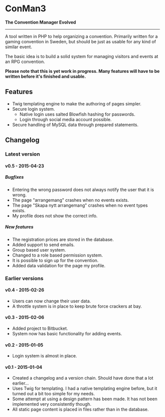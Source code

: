 # ConMan3

**The Convention Manager Evolved**

-------------------------------------------------

A tool written in PHP to help organizing a convention. Primarily written for a gaming convention in Sweden, but should be just as usable for any kind of similar event.

The basic idea is to build a solid system for managing visitors and events at an RPG convention.

**Please note that this is yet work in progress. Many features will have to be written before it's finished and usable.**


## Features

* Twig templating engine to make the authoring of pages simpler.
* Secure login system.
    - Native login uses salted Blowfish hashing for passwords.
    - Login through social media account possible.
* Secure handling of MySQL data through prepared statements.


## Changelog

### Latest version

#### v0.5 - 2015-04-23

##### Bugfixes
* Entering the wrong password does not always notify the user that it is wrong.
* The page "arrangemang" crashes when no events exists.
* The page "Skapa nytt arrange­mang" crashes when no event types exists.
* My profile does not show the correct info.

##### New features

* The registration prices are stored in the database.
* Added support to send emails.
* Group based user system.
* Changed to a role based permission system.
* It is possible to sign up for the convention.
* Added data validation for the page my profile.

### Earlier versions

#### v0.4 - 2015-02-26

* Users can now change their user data.
* A throttle system is in place to keep brute force crackers at bay.

#### v0.3 - 2015-02-06

* Added project to Bitbucket.
* System now has basic functionality for adding events.


#### v0.2 - 2015-01-05

* Login system is almost in place.


#### v0.1 - 2015-01-04

* Created a changelog and a version chain. Should have done that a lot earlier...
* Uses Twig for templating. I had a native templating engine before, but it turned out a bit too simple for my needs.
* Some attempt at using a design pattern has been made. It has not been implemented very consistently though.
* All static page content is placed in files rather than in the database.
